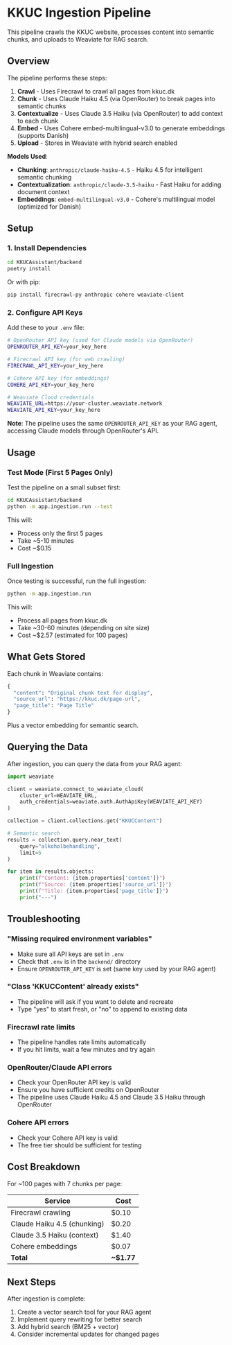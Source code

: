 # KKUC Ingestion Pipeline

This pipeline crawls the KKUC website, processes content into semantic chunks, and uploads to Weaviate for RAG search.

## Overview

The pipeline performs these steps:
1. **Crawl** - Uses Firecrawl to crawl all pages from kkuc.dk
2. **Chunk** - Uses Claude Haiku 4.5 (via OpenRouter) to break pages into semantic chunks
3. **Contextualize** - Uses Claude 3.5 Haiku (via OpenRouter) to add context to each chunk
4. **Embed** - Uses Cohere embed-multilingual-v3.0 to generate embeddings (supports Danish)
5. **Upload** - Stores in Weaviate with hybrid search enabled

**Models Used**:
- **Chunking**: `anthropic/claude-haiku-4.5` - Haiku 4.5 for intelligent semantic chunking
- **Contextualization**: `anthropic/claude-3.5-haiku` - Fast Haiku for adding document context
- **Embeddings**: `embed-multilingual-v3.0` - Cohere's multilingual model (optimized for Danish)

## Setup

### 1. Install Dependencies

```bash
cd KKUCAssistant/backend
poetry install
```

Or with pip:
```bash
pip install firecrawl-py anthropic cohere weaviate-client
```

### 2. Configure API Keys

Add these to your `.env` file:

```bash
# OpenRouter API key (used for Claude models via OpenRouter)
OPENROUTER_API_KEY=your_key_here

# Firecrawl API key (for web crawling)
FIRECRAWL_API_KEY=your_key_here

# Cohere API key (for embeddings)
COHERE_API_KEY=your_key_here

# Weaviate Cloud credentials
WEAVIATE_URL=https://your-cluster.weaviate.network
WEAVIATE_API_KEY=your_key_here
```

**Note**: The pipeline uses the same `OPENROUTER_API_KEY` as your RAG agent, accessing Claude models through OpenRouter's API.

## Usage

### Test Mode (First 5 Pages Only)

Test the pipeline on a small subset first:

```bash
cd KKUCAssistant/backend
python -m app.ingestion.run --test
```

This will:
- Process only the first 5 pages
- Take ~5-10 minutes
- Cost ~$0.15

### Full Ingestion

Once testing is successful, run the full ingestion:

```bash
python -m app.ingestion.run
```

This will:
- Process all pages from kkuc.dk
- Take ~30-60 minutes (depending on site size)
- Cost ~$2.57 (estimated for 100 pages)

## What Gets Stored

Each chunk in Weaviate contains:

```python
{
  "content": "Original chunk text for display",
  "source_url": "https://kkuc.dk/page-url",
  "page_title": "Page Title"
}
```

Plus a vector embedding for semantic search.

## Querying the Data

After ingestion, you can query the data from your RAG agent:

```python
import weaviate

client = weaviate.connect_to_weaviate_cloud(
    cluster_url=WEAVIATE_URL,
    auth_credentials=weaviate.auth.AuthApiKey(WEAVIATE_API_KEY)
)

collection = client.collections.get("KKUCContent")

# Semantic search
results = collection.query.near_text(
    query="alkoholbehandling",
    limit=5
)

for item in results.objects:
    print(f"Content: {item.properties['content']}")
    print(f"Source: {item.properties['source_url']}")
    print(f"Title: {item.properties['page_title']}")
    print("---")
```

## Troubleshooting

### "Missing required environment variables"
- Make sure all API keys are set in `.env`
- Check that `.env` is in the `backend/` directory
- Ensure `OPENROUTER_API_KEY` is set (same key used by your RAG agent)

### "Class 'KKUCContent' already exists"
- The pipeline will ask if you want to delete and recreate
- Type "yes" to start fresh, or "no" to append to existing data

### Firecrawl rate limits
- The pipeline handles rate limits automatically
- If you hit limits, wait a few minutes and try again

### OpenRouter/Claude API errors
- Check your OpenRouter API key is valid
- Ensure you have sufficient credits on OpenRouter
- The pipeline uses Claude Haiku 4.5 and Claude 3.5 Haiku through OpenRouter

### Cohere API errors
- Check your Cohere API key is valid
- The free tier should be sufficient for testing

## Cost Breakdown

For ~100 pages with 7 chunks per page:

| Service | Cost |
|---------|------|
| Firecrawl crawling | $0.10 |
| Claude Haiku 4.5 (chunking) | $0.20 |
| Claude 3.5 Haiku (context) | $1.40 |
| Cohere embeddings | $0.07 |
| **Total** | **~$1.77** |

## Next Steps

After ingestion is complete:
1. Create a vector search tool for your RAG agent
2. Implement query rewriting for better search
3. Add hybrid search (BM25 + vector)
4. Consider incremental updates for changed pages
